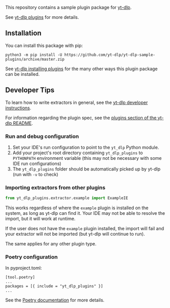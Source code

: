 This repository contains a sample plugin package for [yt-dlp](https://github.com/yt-dlp/yt-dlp#readme). 

See [yt-dlp plugins](https://github.com/yt-dlp/yt-dlp#plugins) for more details.


## Installation
You can install this package with pip:
```
python3 -m pip install -U https://github.com/yt-dlp/yt-dlp-sample-plugins/archive/master.zip
```

See [yt-dlp installing plugins](https://github.com/yt-dlp/yt-dlp#installing-plugins) for the many other ways this plugin package can be installed.


## Developer Tips

To learn how to write extractors in general, see the [yt-dlp developer instructions](https://github.com/yt-dlp/yt-dlp/blob/master/CONTRIBUTING.md#developer-instructions).

For information regarding the plugin spec, see the [plugins section of the yt-dlp README](https://github.com/yt-dlp/yt-dlp#plugins).


### Run and debug configuration
1. Set your IDE's run configuration to point to the `yt_dlp` Python module.
2. Add your project's root directory containing `yt_dlp_plugins` to `PYTHONPATH` environment variable (this may not be necessary with some IDE run configurations)
3. The `yt_dlp_plugins` folder should be automatically picked up by yt-dlp (run with `-v` to check)


### Importing extractors from other plugins

```py
from yt_dlp_plugins.extractor.example import ExampleIE
```

This works regardless of where the `example` plugin is installed on the system, as long as yt-dlp can find it. 
Your IDE may not be able to resolve the import, but it will work at runtime.

If the user does not have the `example` plugin installed, the import will fail and your extractor will not be imported (but yt-dlp will continue to run). 

The same applies for any other plugin type.

### Poetry configuration

In pyproject.toml:

```
[tool.poetry]
...
packages = [{ include = "yt_dlp_plugins" }]
...
```

See the [Poetry documentation](https://python-poetry.org/docs/pyproject/#packages) for more details.